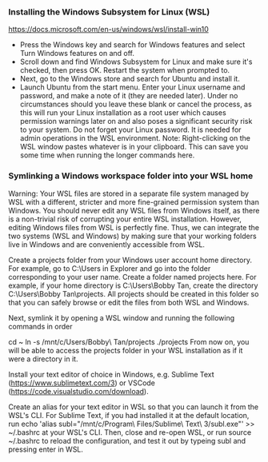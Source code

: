 ### Installing the Windows Subsystem for Linux (WSL)
https://docs.microsoft.com/en-us/windows/wsl/install-win10

* Press the Windows key and search for Windows features and select Turn Windows features on and off.
* Scroll down and find Windows Subsystem for Linux and make sure it's checked, then press OK. Restart the system when prompted to.
* Next, go to the Windows store and search for Ubuntu and install it.
* Launch Ubuntu from the start menu. Enter your Linux username and password, and make a note of it (they are needed later). Under no circumstances should you leave these blank or cancel the process, as this will run your Linux installation as a root user which causes permission warnings later on and also poses a significant security risk to your system.
Do not forget your Linux password. It is needed for admin operations in the WSL environment.
Note: Right-clicking on the WSL window pastes whatever is in your clipboard. This can save you some time when running the longer commands here.

### Symlinking a Windows workspace folder into your WSL home
Warning: Your WSL files are stored in a separate file system managed by WSL with a different, stricter and more fine-grained permission system than Windows. You should never edit any WSL files from Windows itself, as there is a non-trivial risk of corrupting your entire WSL installation. However, editing Windows files from WSL is perfectly fine. Thus, we can integrate the two systems (WSL and Windows) by making sure that your working folders live in Windows and are conveniently accessible from WSL.

Create a projects folder from your Windows user account home directory. For example, go to C:\Users in Explorer and go into the folder corresponding to your user name. Create a folder named projects here. For example, if your home directory is C:\Users\Bobby Tan, create the directory C:\Users\Bobby Tan\projects. All projects should be created in this folder so that you can safely browse or edit the files from both WSL and Windows.

Next, symlink it by opening a WSL window and running the following commands in order

cd ~
ln -s /mnt/c/Users/Bobby\ Tan/projects ./projects
From now on, you will be able to access the projects folder in your WSL installation as if it were a directory in it.

Install your text editor of choice in Windows, e.g. Sublime Text (https://www.sublimetext.com/3) or VSCode (https://code.visualstudio.com/download).

Create an alias for your text editor in WSL so that you can launch it from the WSL's CLI. For Sublime Text, if you had installed it at the default location, run echo 'alias subl="/mnt/c/Program\ Files/Sublime\ Text\ 3/subl.exe"' >> ~/.bashrc at your WSL's CLI. Then, close and re-open WSL, or run source ~/.bashrc to reload the configuration, and test it out by typeing subl and pressing enter in WSL.
